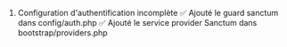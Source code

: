 1. Configuration d'authentification incomplète
✅ Ajouté le guard sanctum dans config/auth.php
✅ Ajouté le service provider Sanctum dans bootstrap/providers.php